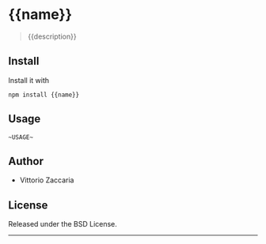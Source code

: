 # {{name}}
> {{description}}

## Install

Install it with

```
npm install {{name}}
```
## Usage

```
~USAGE~
```

## Author

* Vittorio Zaccaria

## License
Released under the BSD License.

***

